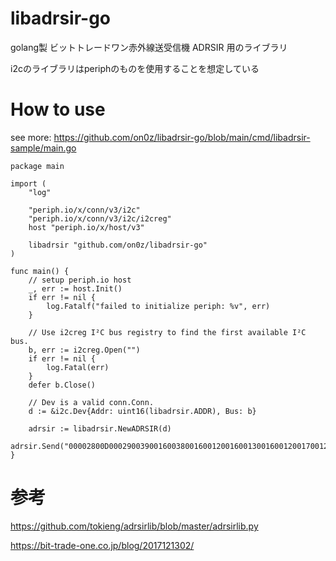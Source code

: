 # libadrsir-go
golang製 ビットトレードワン赤外線送受信機 ADRSIR 用のライブラリ

i2cのライブラリはperiphのものを使用することを想定している

# How to use

see more: https://github.com/on0z/libadrsir-go/blob/main/cmd/libadrsir-sample/main.go

```golang
package main

import (
	"log"

	"periph.io/x/conn/v3/i2c"
	"periph.io/x/conn/v3/i2c/i2creg"
	host "periph.io/x/host/v3"

	libadrsir "github.com/on0z/libadrsir-go"
)

func main() {
	// setup periph.io host
	_, err := host.Init()
	if err != nil {
		log.Fatalf("failed to initialize periph: %v", err)
	}
  
	// Use i2creg I²C bus registry to find the first available I²C bus.
	b, err := i2creg.Open("")
	if err != nil {
		log.Fatal(err)
	}
	defer b.Close()

	// Dev is a valid conn.Conn.
	d := &i2c.Dev{Addr: uint16(libadrsir.ADDR), Bus: b}

	adrsir := libadrsir.NewADRSIR(d)
	adrsir.Send("00002800D00029003900160038001600120016001300160012001700120016001300160012001700380016001200170012001600130016001200170012001600130016003800160013001600380016001300160012001700120016001300160012001700120016001300160012001700120016001300160012001700120016001300160012001700120016003900160012001600390016003800160012001600390016003800160011004205")
}
```


# 参考
https://github.com/tokieng/adrsirlib/blob/master/adrsirlib.py

https://bit-trade-one.co.jp/blog/2017121302/
